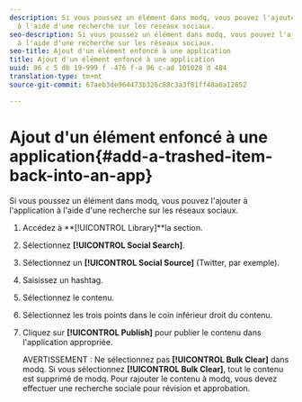 ```yaml
---
description: Si vous poussez un élément dans modq, vous pouvez l'ajouter à l'application
  à l'aide d'une recherche sur les réseaux sociaux.
seo-description: Si vous poussez un élément dans modq, vous pouvez l'ajouter à l'application
  à l'aide d'une recherche sur les réseaux sociaux.
seo-title: Ajout d'un élément enfoncé à une application
title: Ajout d'un élément enfoncé à une application
uuid: 96 c 5 db 19-999 f -476 f-a 96 c-ad 101028 d 484
translation-type: tm+mt
source-git-commit: 67aeb3de964473b326c88c3a3f81ff48a6a12652

---
```



# Ajout d'un élément enfoncé à une application{#add-a-trashed-item-back-into-an-app}

Si vous poussez un élément dans modq, vous pouvez l'ajouter à l'application à l'aide d'une recherche sur les réseaux sociaux.

1. Accédez à **[!UICONTROL Library]**la section.
1. Sélectionnez **[!UICONTROL Social Search]**.
1. Sélectionnez un **[!UICONTROL Social Source]** (Twitter, par exemple).
1. Saisissez un hashtag.
1. Sélectionnez le contenu.
1. Sélectionnez les trois points dans le coin inférieur droit du contenu.
1. Cliquez sur **[!UICONTROL Publish]** pour publier le contenu dans l'application appropriée.

   AVERTISSEMENT : Ne sélectionnez pas **[!UICONTROL Bulk Clear]** dans modq. Si vous sélectionnez **[!UICONTROL Bulk Clear]**, tout le contenu est supprimé de modq. Pour rajouter le contenu à modq, vous devez effectuer une recherche sociale pour révision et approbation.
